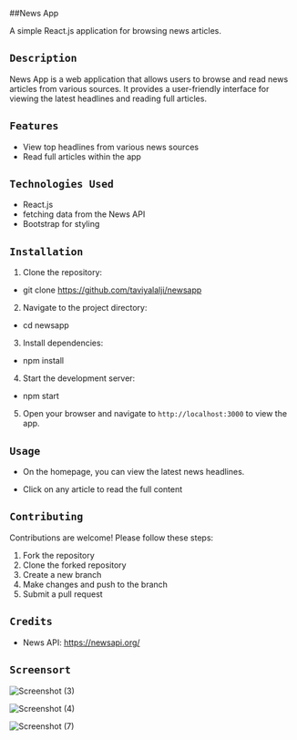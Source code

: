 ##News App

A simple React.js application for browsing news articles.

## `Description`

News App is a web application that allows users to browse and read news articles from various sources. It provides a user-friendly interface for viewing the latest headlines and reading full articles.

## `Features`

- View top headlines from various news sources
- Read full articles within the app

## `Technologies Used`

- React.js
- fetching data from the News API
- Bootstrap for styling

## `Installation`

1. Clone the repository:

- git clone https://github.com/taviyalalji/newsapp

2. Navigate to the project directory:

- cd newsapp

3. Install dependencies:

- npm install

4. Start the development server:

- npm start

5. Open your browser and navigate to `http://localhost:3000` to view the app.

## `Usage`

- On the homepage, you can view the latest news headlines.

- Click on any article to read the full content

## `Contributing`

Contributions are welcome! Please follow these steps:
1. Fork the repository
2. Clone the forked repository
3. Create a new branch
4. Make changes and push to the branch
5. Submit a pull request

## `Credits`

- News API: https://newsapi.org/


## `Screensort`

![Screenshot (3)](https://github.com/taviyalalji/newsapp/assets/116023159/1408a4cf-f17b-432d-bfec-74e0f322b121)

![Screenshot (4)](https://github.com/taviyalalji/newsapp/assets/116023159/5296d609-411e-4d42-8386-6ce6e19326f5)

![Screenshot (7)](https://github.com/taviyalalji/newsapp/assets/116023159/54b02ff5-8da9-43e4-8603-5a3dd115aea3)
